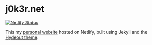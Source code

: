 # j0k3r.net

[![Netlify Status](https://api.netlify.com/api/v1/badges/718a9e3c-0891-4397-a791-95efde9fa8c7/deploy-status)](https://app.netlify.com/sites/j0k3r-net/deploys)

This my [personal website](https://www.j0k3r.net) hosted on Netlify, built using Jekyll and the [Hydeout theme](https://github.com/fongandrew/hydeout).
